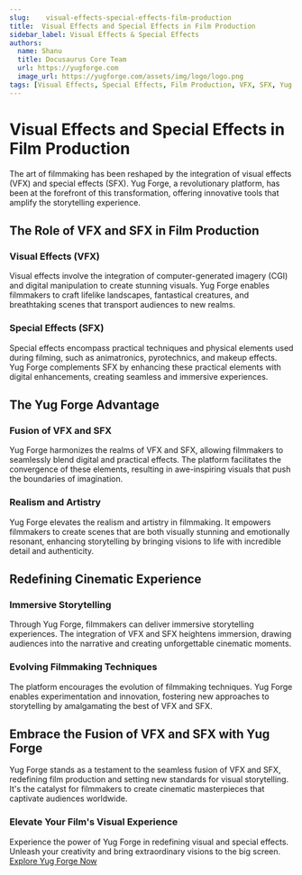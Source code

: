 ```yaml
---
slug:    visual-effects-special-effects-film-production
title:  Visual Effects and Special Effects in Film Production
sidebar_label: Visual Effects & Special Effects
authors:
  name: Shanu
  title: Docusaurus Core Team
  url: https://yugforge.com
  image_url: https://yugforge.com/assets/img/logo/logo.png
tags: [Visual Effects, Special Effects, Film Production, VFX, SFX, Yug Forge, docusaurus]
---
```


# Visual Effects and Special Effects in Film Production

The art of filmmaking has been reshaped by the integration of visual effects (VFX) and special effects (SFX). Yug Forge, a revolutionary platform, has been at the forefront of this transformation, offering innovative tools that amplify the storytelling experience.   

## The Role of VFX and SFX in Film Production

### Visual Effects (VFX)

Visual effects involve the integration of computer-generated imagery (CGI) and digital manipulation to create stunning visuals. Yug Forge enables filmmakers to craft lifelike landscapes, fantastical creatures, and breathtaking scenes that transport audiences to new realms.

### Special Effects (SFX)

Special effects encompass practical techniques and physical elements used during filming, such as animatronics, pyrotechnics, and makeup effects. Yug Forge complements SFX by enhancing these practical elements with digital enhancements, creating seamless and immersive experiences.

## The Yug Forge Advantage

### Fusion of VFX and SFX

Yug Forge harmonizes the realms of VFX and SFX, allowing filmmakers to seamlessly blend digital and practical effects. The platform facilitates the convergence of these elements, resulting in awe-inspiring visuals that push the boundaries of imagination.

### Realism and Artistry

Yug Forge elevates the realism and artistry in filmmaking. It empowers filmmakers to create scenes that are both visually stunning and emotionally resonant, enhancing storytelling by bringing visions to life with incredible detail and authenticity.

## Redefining Cinematic Experience

### Immersive Storytelling

Through Yug Forge, filmmakers can deliver immersive storytelling experiences. The integration of VFX and SFX heightens immersion, drawing audiences into the narrative and creating unforgettable cinematic moments.

### Evolving Filmmaking Techniques

The platform encourages the evolution of filmmaking techniques. Yug Forge enables experimentation and innovation, fostering new approaches to storytelling by amalgamating the best of VFX and SFX.

## Embrace the Fusion of VFX and SFX with Yug Forge

Yug Forge stands as a testament to the seamless fusion of VFX and SFX, redefining film production and setting new standards for visual storytelling. It's the catalyst for filmmakers to create cinematic masterpieces that captivate audiences worldwide.

### Elevate Your Film's Visual Experience

Experience the power of Yug Forge in redefining visual and special effects. Unleash your creativity and bring extraordinary visions to the big screen. [Explore Yug Forge Now](https://www.yugforge.com)
